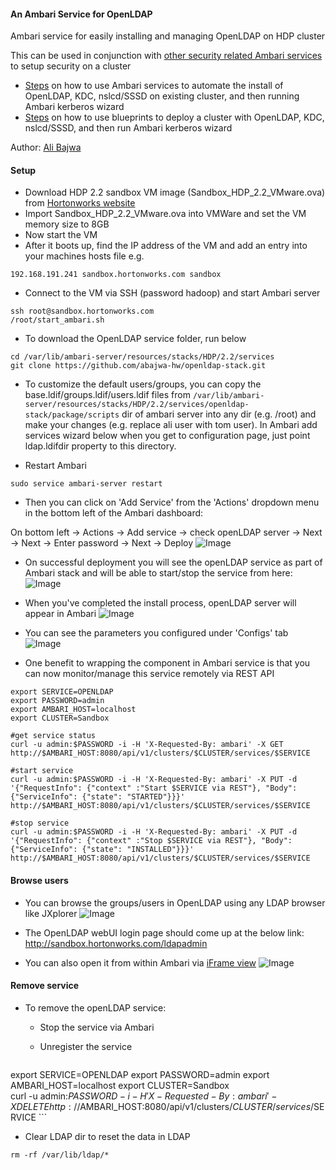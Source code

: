#### An Ambari Service for OpenLDAP
Ambari service for easily installing and managing OpenLDAP on HDP cluster

This can be used in conjunction with [other security related Ambari services](https://github.com/abajwa-hw/ambari-workshops#security-related-sample-services) to setup security on a cluster
  - [Steps](https://github.com/abajwa-hw/security-workshops/blob/master/Setup-kerberos-Ambari-services.md) on how to use Ambari services to automate the install of OpenLDAP, KDC, nslcd/SSSD on existing cluster, and then running Ambari kerberos wizard
  - [Steps](https://github.com/abajwa-hw/ambari-workshops/blob/master/blueprints-demo-security.md) on how to use blueprints to deploy a cluster with OpenLDAP, KDC, nslcd/SSSD, and then run Ambari kerberos wizard

Author: [Ali Bajwa](https://www.linkedin.com/in/aliabajwa)

#### Setup

- Download HDP 2.2 sandbox VM image (Sandbox_HDP_2.2_VMware.ova) from [Hortonworks website](http://hortonworks.com/products/hortonworks-sandbox/)
- Import Sandbox_HDP_2.2_VMware.ova into VMWare and set the VM memory size to 8GB
- Now start the VM
- After it boots up, find the IP address of the VM and add an entry into your machines hosts file e.g.
```
192.168.191.241 sandbox.hortonworks.com sandbox    
```
- Connect to the VM via SSH (password hadoop) and start Ambari server
```
ssh root@sandbox.hortonworks.com
/root/start_ambari.sh
```

- To download the OpenLDAP service folder, run below
```
cd /var/lib/ambari-server/resources/stacks/HDP/2.2/services
git clone https://github.com/abajwa-hw/openldap-stack.git   
```

- To customize the default users/groups, you can copy the base.ldif/groups.ldif/users.ldif files from ```/var/lib/ambari-server/resources/stacks/HDP/2.2/services/openldap-stack/package/scripts``` dir of ambari server into any dir (e.g. /root) and make your changes (e.g. replace ali user with tom user). In Ambari add services wizard below when you get to configuration page, just point ldap.ldifdir property to this directory. 

- Restart Ambari
```
sudo service ambari-server restart
```

- Then you can click on 'Add Service' from the 'Actions' dropdown menu in the bottom left of the Ambari dashboard:

On bottom left -> Actions -> Add service -> check openLDAP server -> Next -> Next -> Enter password -> Next -> Deploy
![Image](../master/screenshots/screenshot-vnc-config.png?raw=true)

- On successful deployment you will see the openLDAP service as part of Ambari stack and will be able to start/stop the service from here:
![Image](../master/screenshots/screenshot-vnc-stack.png?raw=true)

- When you've completed the install process, openLDAP server will appear in Ambari 
![Image](../master/screenshots/screenshot-freeipa-stack.png?raw=true)

- You can see the parameters you configured under 'Configs' tab
![Image](../master/screenshots/screenshot-freeipa-stack-config.png?raw=true)

- One benefit to wrapping the component in Ambari service is that you can now monitor/manage this service remotely via REST API
```
export SERVICE=OPENLDAP
export PASSWORD=admin
export AMBARI_HOST=localhost
export CLUSTER=Sandbox

#get service status
curl -u admin:$PASSWORD -i -H 'X-Requested-By: ambari' -X GET http://$AMBARI_HOST:8080/api/v1/clusters/$CLUSTER/services/$SERVICE

#start service
curl -u admin:$PASSWORD -i -H 'X-Requested-By: ambari' -X PUT -d '{"RequestInfo": {"context" :"Start $SERVICE via REST"}, "Body": {"ServiceInfo": {"state": "STARTED"}}}' http://$AMBARI_HOST:8080/api/v1/clusters/$CLUSTER/services/$SERVICE

#stop service
curl -u admin:$PASSWORD -i -H 'X-Requested-By: ambari' -X PUT -d '{"RequestInfo": {"context" :"Stop $SERVICE via REST"}, "Body": {"ServiceInfo": {"state": "INSTALLED"}}}' http://$AMBARI_HOST:8080/api/v1/clusters/$CLUSTER/services/$SERVICE
```



#### Browse users

- You can browse the groups/users in OpenLDAP using any LDAP browser like JXplorer 
![Image](../master/screenshots/screenshot-browse-LDAP.png?raw=true)

- The OpenLDAP webUI login page should come up at the below link: 
http://sandbox.hortonworks.com/ldapadmin

- You can also open it from within Ambari via [iFrame view](https://github.com/abajwa-hw/iframe-view)
![Image](https://github.com/abajwa-hw/iframe-view/blob/master/screenshots/phpldap.png)

#### Remove service

- To remove the openLDAP service: 
  - Stop the service via Ambari
  - Unregister the service
  
    ```
export SERVICE=OPENLDAP
export PASSWORD=admin
export AMBARI_HOST=localhost
export CLUSTER=Sandbox    
curl -u admin:$PASSWORD -i -H 'X-Requested-By: ambari' -X DELETE http://$AMBARI_HOST:8080/api/v1/clusters/$CLUSTER/services/$SERVICE
    ```
   - Clear LDAP dir to reset the data in LDAP
```
rm -rf /var/lib/ldap/*
```   